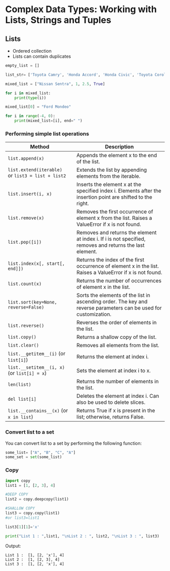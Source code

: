 # Complex Data Types: Working with Lists, Strings and Tuples

## Lists
- Ordered collection
- Lists can contain duplicates


```python
empty_list = []

list_str= ['Toyota Camry', 'Honda Accord', 'Honda Civic', 'Toyota Corolla']

mixed_list = ["Nissan Sentra", 1, 2.5, True]

for i in mixed_list:
    print(type(i))

mixed_list[0] = "Ford Mondeo"

for i in range(-4, 0):
    print(mixed_list=[i], end=" ")
```

### Performing simple list operations

|**Method**|**Description**|
|---|---|
|`list.append(x)`|Appends the element x to the end of the list.|
|`list.extend(iterable)`<br>or `list3 = list + list2`|Extends the list by appending elements from the iterable.
|`list.insert(i, x)`|Inserts the element x at the specified index i. Elements after the insertion point are shifted to the right.
|`list.remove(x)`|Removes the first occurrence of element x from the list. Raises a ValueError if x is not found.
|`list.pop([i])`|Removes and returns the element at index i. If i is not specified, removes and returns the last element.
|`list.index(x[, start[, end]])`|Returns the index of the first occurrence of element x in the list. Raises a ValueError if x is not found.
|`list.count(x)`|Returns the number of occurrences of element x in the list.
|`list.sort(key=None, reverse=False)`|Sorts the elements of the list in ascending order. The key and reverse parameters can be used for customization.
|`list.reverse()`|Reverses the order of elements in the list.
|`list.copy()`|Returns a shallow copy of the list.
|`list.clear()`|Removes all elements from the list.
|`list.__getitem__(i)` (or `list[i]`)|Returns the element at index i.
|`list.__setitem__(i, x)` (or `list[i] = x`)|Sets the element at index i to x.
|`len(list)`|Returns the number of elements in the list.
|`del list[i]`|Deletes the element at index i. Can also be used to delete slices.
|`list.__contains__(x)` (or `x in list`)|Returns True if x is present in the list; otherwise, returns False.

### Convert list to a set
You can convert list to a set by performing the following function:
```python
some_list= ["A", "B", "C", "A"]
some_set = set(some_list)
```

### Copy

```python
import copy
list1 = [1, [2, 3], 4]

#DEEP COPY
list2 = copy.deepcopy(list1) 

#SHALLOW COPY
list3 = copy.copy(list1)
#or list3=list1

list3[1][1]='x'

print("List 1 : ",list1, "\nList 2 : ", list2, "\nList 3 : ", list3)
```
Output:
```
List 1 :  [1, [2, 'x'], 4] 
List 2 :  [1, [2, 3], 4] 
List 3 :  [1, [2, 'x'], 4]
```